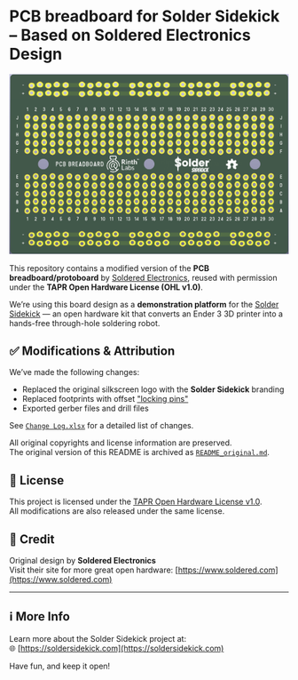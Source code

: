 # PCB breadboard for Solder Sidekick – Based on Soldered Electronics Design

![PCB breadboard/protoboard](./OUTPUTS/V1.1.1-Locking/screenshot.png)

This repository contains a modified version of the **PCB breadboard/protoboard** by [Soldered Electronics](https://www.soldered.com), reused with permission under the **TAPR Open Hardware License (OHL v1.0)**.

We’re using this board design as a **demonstration platform** for the [Solder Sidekick](https://soldersidekick.com) — an open hardware kit that converts an Ender 3 3D printer into a hands-free through-hole soldering robot.

## ✅ Modifications & Attribution

We’ve made the following changes:

- Replaced the original silkscreen logo with the **Solder Sidekick** branding
- Replaced footprints with offset ["locking pins"](https://web.archive.org/web/20241003224515/https://www.sparkfun.com/tutorials/114)
- Exported gerber files and drill files

See [`Change Log.xlsx`](./CAD/Change%20Log.xlsx) for a detailed list of changes.

All original copyrights and license information are preserved.  
The original version of this README is archived as [`README_original.md`](./README_original.md).

## 📎 License

This project is licensed under the [TAPR Open Hardware License v1.0](./LICENSE.TXT).  
All modifications are also released under the same license.

## 🙏 Credit

Original design by **Soldered Electronics**  
Visit their site for more great open hardware: [https://www.soldered.com](https://www.soldered.com)

---

## ℹ️ More Info

Learn more about the Solder Sidekick project at:  
🌐 [https://soldersidekick.com](https://soldersidekick.com)

Have fun, and keep it open!
